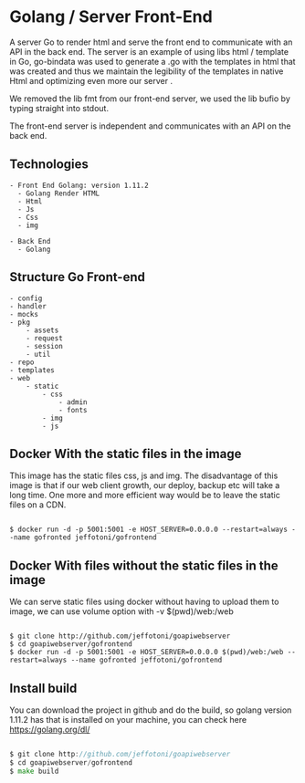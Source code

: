 # Golang / Server Front-End
A server Go to render html and serve the front end to communicate with an API in the back end.
The server is an example of using libs html / template in Go, go-bindata was used to generate a .go with the templates in html that was created and thus we maintain the legibility of the templates in native Html and optimizing even more our server .

We removed the lib fmt from our front-end server, we used the lib bufio by typing straight into stdout.

The front-end server is independent and communicates with an API on the back end.

## Technologies 

	- Front End Golang: version 1.11.2
	  - Golang Render HTML
	  - Html
	  - Js
	  - Css
	  - img

	- Back End  
	  - Golang


## Structure Go Front-end

	- config
	- handler
	- mocks
	- pkg
		- assets
		- request
		- session
		- util
	- repo
	- templates
	- web
		- static
			- css
				- admin
				- fonts
			- img
			- js

## Docker With the static files in the image

This image has the static files css, js and img.
The disadvantage of this image is that if our web client growth, our deploy, backup etc will take a long time.
One more and more efficient way would be to leave the static files on a CDN.

```docker

$ docker run -d -p 5001:5001 -e HOST_SERVER=0.0.0.0 --restart=always --name gofronted jeffotoni/gofrontend

```

## Docker With files without the static files in the image

We can serve static files using docker without having to upload them to image, we can use volume option with -v $(pwd)/web:/web

```docker

$ git clone http://github.com/jeffotoni/goapiwebserver
$ cd goapiwebserver/gofrontend
$ docker run -d -p 5001:5001 -e HOST_SERVER=0.0.0.0 $(pwd)/web:/web --restart=always --name gofronted jeffotoni/gofrontend

```

## Install build

You can download the project in github and do the build, so golang version 1.11.2 has that is installed on your machine, you can check here https://golang.org/dl/

```go

$ git clone http://github.com/jeffotoni/goapiwebserver
$ cd goapiwebserver/gofrontend
$ make build

```